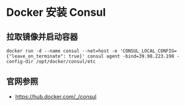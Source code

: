 # Docker 安装 Consul

## 拉取镜像并启动容器

```shell
docker run -d --name consul --net=host -e 'CONSUL_LOCAL_CONFIG={"leave_on_terminate": true}' consul agent -bind=39.98.223.198 -config-dir /opt/docker/consul/etc
```



## 官网参照

* https://hub.docker.com/_/consul

